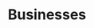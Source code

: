 ---
title: Businesses
layout: page
permalink: /businesses/
grid: true
summary: In order to mediate between consumer and businesses issues, some guidelines and obligations are put in place to aid conflict resolution.
---